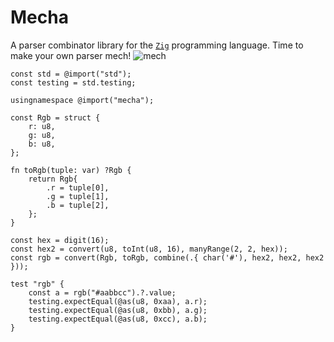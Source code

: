 # Mecha

A parser combinator library for the [`Zig`](https://ziglang.org/)
programming language. Time to make your own parser mech!
![mech](https://thumbs.gfycat.com/GrippingElatedAzurevasesponge-size_restricted.gif)

```zig
const std = @import("std");
const testing = std.testing;

usingnamespace @import("mecha");

const Rgb = struct {
    r: u8,
    g: u8,
    b: u8,
};

fn toRgb(tuple: var) ?Rgb {
    return Rgb{
        .r = tuple[0],
        .g = tuple[1],
        .b = tuple[2],
    };
}

const hex = digit(16);
const hex2 = convert(u8, toInt(u8, 16), manyRange(2, 2, hex));
const rgb = convert(Rgb, toRgb, combine(.{ char('#'), hex2, hex2, hex2 }));

test "rgb" {
    const a = rgb("#aabbcc").?.value;
    testing.expectEqual(@as(u8, 0xaa), a.r);
    testing.expectEqual(@as(u8, 0xbb), a.g);
    testing.expectEqual(@as(u8, 0xcc), a.b);
}
```

